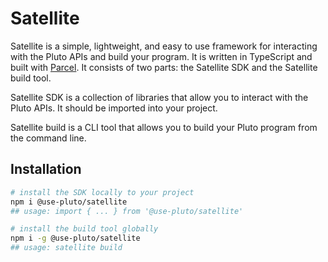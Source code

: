 # Satellite

Satellite is a simple, lightweight, and easy to use framework for interacting with the Pluto APIs and build your program. It is written in TypeScript and built with [Parcel](https://parceljs.org/). It consists of two parts: the Satellite SDK and the Satellite build tool.

Satellite SDK is a collection of libraries that allow you to interact with the Pluto APIs. It should be imported into your project.

Satellite build is a CLI tool that allows you to build your Pluto program from the command line. 

## Installation
```bash
# install the SDK locally to your project
npm i @use-pluto/satellite
## usage: import { ... } from '@use-pluto/satellite'

# install the build tool globally
npm i -g @use-pluto/satellite
## usage: satellite build
```
